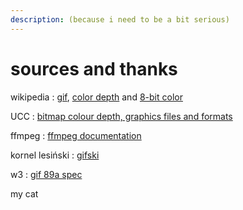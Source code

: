 ```yaml
---
description: (because i need to be a bit serious)
---
```


# sources and thanks

wikipedia : [gif](https://en.wikipedia.org/wiki/GIF), [color depth](https://en.wikipedia.org/wiki/Color_depth) and [8-bit color](https://en.wikipedia.org/wiki/8-bit_color)

UCC : [bitmap colour depth, graphics files and formats](http://www.cs.ucc.ie/~gavin/cs1050/the_internet/slides/ch07s01s02.html.htm#fig-colour-8bit)

ffmpeg : [ffmpeg documentation](https://ffmpeg.org/ffmpeg.html)

kornel lesiński : [gifski](https://github.com/ImageOptim/gifski)

w3 : [gif 89a spec](https://www.w3.org/Graphics/GIF/spec-gif89a.txt)

my cat

